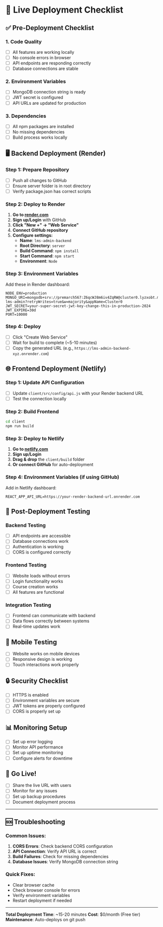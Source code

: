 # 🚀 Live Deployment Checklist

## ✅ Pre-Deployment Checklist

### 1. Code Quality
- [ ] All features are working locally
- [ ] No console errors in browser
- [ ] API endpoints are responding correctly
- [ ] Database connections are stable

### 2. Environment Variables
- [ ] MongoDB connection string is ready
- [ ] JWT secret is configured
- [ ] API URLs are updated for production

### 3. Dependencies
- [ ] All npm packages are installed
- [ ] No missing dependencies
- [ ] Build process works locally

## 🖥️ Backend Deployment (Render)

### Step 1: Prepare Repository
- [ ] Push all changes to GitHub
- [ ] Ensure server folder is in root directory
- [ ] Verify package.json has correct scripts

### Step 2: Deploy to Render
1. **Go to [render.com](https://render.com)**
2. **Sign up/Login** with GitHub
3. **Click "New +" → "Web Service"**
4. **Connect GitHub repository**
5. **Configure settings:**
   - **Name**: `lms-admin-backend`
   - **Root Directory**: `server`
   - **Build Command**: `npm install`
   - **Start Command**: `npm start`
   - **Environment**: `Node`

### Step 3: Environment Variables
Add these in Render dashboard:
```
NODE_ENV=production
MONGO_URI=mongodb+srv://premarch567:Z6qcWJ8m6iv4ZqRW@cluster0.lyzxobt.mongodb.net/saas-lms-admin?retryWrites=true&w=majority&appName=Cluster0
JWT_SECRET=your-super-secret-jwt-key-change-this-in-production-2024
JWT_EXPIRE=30d
PORT=10000
```

### Step 4: Deploy
- [ ] Click "Create Web Service"
- [ ] Wait for build to complete (~5-10 minutes)
- [ ] Copy the generated URL (e.g., `https://lms-admin-backend-xyz.onrender.com`)

## 🌐 Frontend Deployment (Netlify)

### Step 1: Update API Configuration
- [ ] Update `client/src/config/api.js` with your Render backend URL
- [ ] Test the connection locally

### Step 2: Build Frontend
```bash
cd client
npm run build
```

### Step 3: Deploy to Netlify
1. **Go to [netlify.com](https://netlify.com)**
2. **Sign up/Login**
3. **Drag & drop** the `client/build` folder
4. **Or connect GitHub** for auto-deployment

### Step 4: Environment Variables (if using GitHub)
Add in Netlify dashboard:
```
REACT_APP_API_URL=https://your-render-backend-url.onrender.com
```

## 🔧 Post-Deployment Testing

### Backend Testing
- [ ] API endpoints are accessible
- [ ] Database connections work
- [ ] Authentication is working
- [ ] CORS is configured correctly

### Frontend Testing
- [ ] Website loads without errors
- [ ] Login functionality works
- [ ] Course creation works
- [ ] All features are functional

### Integration Testing
- [ ] Frontend can communicate with backend
- [ ] Data flows correctly between systems
- [ ] Real-time updates work

## 📱 Mobile Testing
- [ ] Website works on mobile devices
- [ ] Responsive design is working
- [ ] Touch interactions work properly

## 🔒 Security Checklist
- [ ] HTTPS is enabled
- [ ] Environment variables are secure
- [ ] JWT tokens are properly configured
- [ ] CORS is properly set up

## 📊 Monitoring Setup
- [ ] Set up error logging
- [ ] Monitor API performance
- [ ] Set up uptime monitoring
- [ ] Configure alerts for downtime

## 🎉 Go Live!
- [ ] Share the live URL with users
- [ ] Monitor for any issues
- [ ] Set up backup procedures
- [ ] Document deployment process

---

## 🆘 Troubleshooting

### Common Issues:
1. **CORS Errors**: Check backend CORS configuration
2. **API Connection**: Verify API URL is correct
3. **Build Failures**: Check for missing dependencies
4. **Database Issues**: Verify MongoDB connection string

### Quick Fixes:
- Clear browser cache
- Check browser console for errors
- Verify environment variables
- Restart deployment if needed

---

**Total Deployment Time**: ~15-20 minutes
**Cost**: $0/month (Free tier)
**Maintenance**: Auto-deploys on git push
